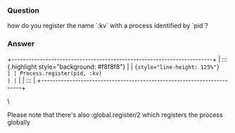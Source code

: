 ### Question
how do you register the name \`:kv\` with a process identified by
\`pid\`?


### Answer
+-----------------------------------------------------------------------+
| ::: {.highlight style="background: #f8f8f8"}                          |
| ``` {style="line-height: 125%"}                                       |
| Process.register(pid, :kv)                                            |
| ```                                                                   |
| :::                                                                   |
+-----------------------------------------------------------------------+

\

Please note that there\'s also :global.register/2 which registers the
process globally


